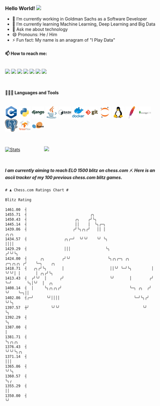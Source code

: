   ### Hello World!  <img src="https://github.com/TheDudeThatCode/TheDudeThatCode/blob/master/Assets/Hi.gif" width="29px">
  
  - 🔭 I’m currently working in Goldman Sachs as a Software Developer
  - 🌱 I’m currently learning Machine Learning, Deep Learning and Big Data
  - 💬 Ask me about technology
  - 😄 Pronouns: He / Him
  - ⚡ Fun fact: My name is an anagram of "I Play Data"
  
  #### 📫 How to reach me: <br /> <br />
  [<img src="https://upload.wikimedia.org/wikipedia/commons/8/83/Steam_icon_logo.svg" width="3.5%"/>](https://steamcommunity.com/id/mongocds/)
  [<img src="https://raw.githubusercontent.com/anuraghazra/anuraghazra/master/assets/discord-round.svg" width="3.5%"/>](https://discord.gg/MnUUbHe)
  [<img src="https://img.icons8.com/color/48/000000/twitter.png" width="3.5%"/>](https://twitter.com/sciencepal)
  [<img src="https://img.icons8.com/color/48/000000/linkedin.png" width="3.5%"/>](https://www.linkedin.com/in/adityapal1/)
  [<img src="https://img.icons8.com/fluent/48/000000/facebook-new.png" width="3.5%"/>](https://www.facebook.com/sciencepal/)
  [<img src="https://img.icons8.com/fluent/48/000000/instagram-new.png" width="3.5%"/>](https://www.instagram.com/aditya_sciencepal/)
  <a href="mailto:aditya.pal.science@gmail.com"> <img src="https://img.icons8.com/fluent/48/000000/gmail.png" width="3.5%"/> </a>
  
  <br />
  
  #### 👨🏻‍💻 Languages and Tools <br /> <br />
  <code><img height="40" src="https://raw.githubusercontent.com/github/explore/80688e429a7d4ef2fca1e82350fe8e3517d3494d/topics/cpp/cpp.png"></code>
  <code><img height="40" src="https://raw.githubusercontent.com/github/explore/80688e429a7d4ef2fca1e82350fe8e3517d3494d/topics/python/python.png"></code>
  <code><img height="40" src="https://raw.githubusercontent.com/github/explore/80688e429a7d4ef2fca1e82350fe8e3517d3494d/topics/django/django.png"></code>
  <code><img height="40" src="https://raw.githubusercontent.com/github/explore/80688e429a7d4ef2fca1e82350fe8e3517d3494d/topics/java/java.png"></code>
  <code><img height="40" src="https://raw.githubusercontent.com/github/explore/80688e429a7d4ef2fca1e82350fe8e3517d3494d/topics/bash/bash.png"></code>
  <code><img height="40" src="https://raw.githubusercontent.com/github/explore/80688e429a7d4ef2fca1e82350fe8e3517d3494d/topics/docker/docker.png"></code>
  <code><img height="40" src="https://raw.githubusercontent.com/github/explore/80688e429a7d4ef2fca1e82350fe8e3517d3494d/topics/git/git.png"></code>
  <code><img height="40" src="https://raw.githubusercontent.com/github/explore/80688e429a7d4ef2fca1e82350fe8e3517d3494d/topics/jupyter-notebook/jupyter-notebook.png"></code>
  <code><img height="40" src="https://raw.githubusercontent.com/github/explore/80688e429a7d4ef2fca1e82350fe8e3517d3494d/topics/linux/linux.png"></code>
  <code><img height="40" src="https://raw.githubusercontent.com/github/explore/80688e429a7d4ef2fca1e82350fe8e3517d3494d/topics/maven/maven.png"></code>
  <code><img height="40" src="https://raw.githubusercontent.com/github/explore/80688e429a7d4ef2fca1e82350fe8e3517d3494d/topics/mongodb/mongodb.png"></code>
  <code><img height="40" src="https://raw.githubusercontent.com/github/explore/80688e429a7d4ef2fca1e82350fe8e3517d3494d/topics/postgresql/postgresql.png"></code>
  <code><img height="40" src="https://raw.githubusercontent.com/github/explore/80688e429a7d4ef2fca1e82350fe8e3517d3494d/topics/tensorflow/tensorflow.png"></code>
  <code><img height="40" src="https://raw.githubusercontent.com/github/explore/80688e429a7d4ef2fca1e82350fe8e3517d3494d/topics/scikit-learn/scikit-learn.png"></code>
  
  <br />  
  
  [![Stats](https://github-readme-stats.vercel.app/api?username=sciencepal&show_icons=true&theme=radical)](https://github-readme-stats.vercel.app/api?username=sciencepal&show_icons=true&theme=radical)&nbsp; &nbsp; &nbsp; &nbsp; &nbsp; &nbsp; &nbsp; &nbsp; &nbsp; &nbsp; <img src="https://github.com/sciencepal/sciencepal/blob/master/saved.gif" width="195">
  
  <br />
  
  ##### I am currently aiming to reach ELO 1500 blitz on chess.com ⚡. Here is an ascii tracker of my 100 previous chess.com blitz games.

  ```
  # ♟︎ Chess.com Ratings Chart #
  
  Blitz Rating

 1461.00  ┤
 1455.71  ┤                             ╭╮
 1450.43  ┤                      ╭╮    ╭╯╰╮
 1445.14  ┤                      ││    │  ╰╮╭─╮
 1439.86  ┤                     ╭╯╰╮╭╮╭╯   ││ │                               ╭╮╭╮
 1434.57  ┤                 ╭╮╭─╯  ╰╯╰╯    ╰╯ ╰╮                              ││││
 1429.29  ┤                 │││                ╰╮                            ╭╯╰╯╰╮
 1424.00  ┤      ╭╮        ╭╯╰╯                 ╰╮╭╮╭─╮ ╭╮          ╭─╮╭╮╭╮ ╭╯    ╰─╮    ╭╮
 1418.71  ┤   ╭╮╭╯╰╮       │                     ││╰╯ ╰─╯╰╮         │ ╰╯╰╯│ │       │ ╭╮╭╯╰╮
 1413.43  ┤  ╭╯╰╯  │      ╭╯                     ╰╯       │        ╭╯     ╰─╯       ╰╮│╰╯  │  ╭╮
 1408.14  ┤  │     ╰╮╭╮╭╮╭╯                               ╰─╮ ╭╮  ╭╯                 ╰╯    ╰─╮││
 1402.86  ┤╭─╯      ╰╯││││                                  ╰─╯╰╮╭╯                          ╰╯╰╮
 1397.57  ┼╯          ╰╯╰╯                                      ╰╯                              ╰╮
 1392.29  ┤                                                                                      ╰╮
 1387.00  ┤                                                                                       │
 1381.71  ┤                                                                                       ╰╮╭╮╭╮
 1376.43  ┤                                                                                        ╰╯╰╯╰╮╭╮
 1371.14  ┤                                                                                             │││
 1365.86  ┤                                                                                             ╰╯╰╮
 1360.57  ┤                                                                                                ╰╮╭
 1355.29  ┤                                                                                                 ││
 1350.00  ┤                                                                                                 ╰╯
  
  ```
